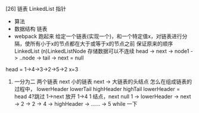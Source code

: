 [26] 链表 LinkedList 指针

- 算法
- 数据结构 链表
- webpack 跑起来
给定一个链表(实现一个)，和一个特定值x，对链表进行分隔，使所有小于x的节点都在大于或等于x的节点之前
保证原来的顺序
LinkedList (n)LinkedListNode
存储数据可以不连续
head -> next -> node1 -> ..node -> tail -> next = null

head = 1->4->3->2->5->2 x=3
1. 一分为二
  两个链表 next 小的链表 next -> 大链表的头结点
  怎么在组成链表的过程中，
  lowerHeader
  lowerTail
  highHeader
  highTail
  lowerHeader = head
  4?跳过 1->next 放开 1->4 1 结点，next null
  1 -> lowerHeader -> next -> 2 -> 2 -> 4 -> highHeader -> ...... -> 5
  while 一下